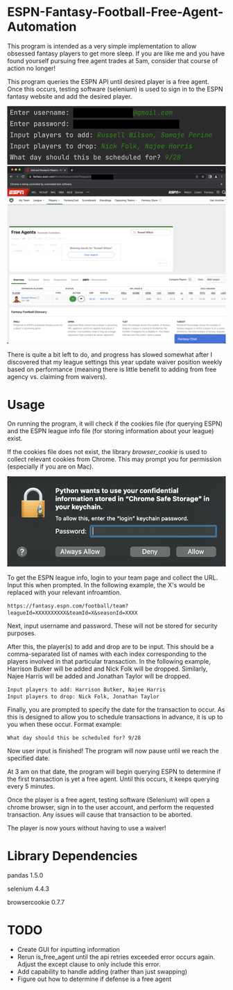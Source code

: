 # ESPN-Fantasy-Football-Free-Agent-Automation

This program is intended as a very simple implementation to allow obsessed fantasy players to get more sleep. If you are like me and you have found yourself pursuing free agent trades at 5am, consider that course of action no longer! 

This program queries the ESPN API until desired player is a free agent. Once this occurs, testing software (selenium) is used to sign in to the ESPN fantasy website and add the desired player.

![Interface](images/free_agent_text_interface.png "Interface")
![Chrome Player Add](images/chrome_add_player.png "Chrome Player Add")

There is quite a bit left to do, and progress has slowed somewhat after I discovered that my league settings this year update waiver position weekly based on performance (meaning there is little benefit to adding from free agency vs. claiming from waivers). 

# Usage
On running the program, it will check if the cookies file (for querying ESPN) and the ESPN league info file (for storing information about your league) exist. 

If the cookies file does not exist, the library *browser_cookie* is used to collect relevant cookies from Chrome. This may prompt you for permission (especially if you are on Mac). 

![Cookie Permission](images/cookies_permission.png "Cookie Permission")

To get the ESPN league info, login to your team page and collect the URL. Input this when prompted. In the following example, the X's would be replaced with your relevant infroamtion.

```angular2html
https://fantasy.espn.com/football/team?leagueId=XXXXXXXXXX&teamId=X&seasonId=XXXX
```

Next, input username and password. These will not be stored for security purposes.

After this, the player(s) to add and drop are to be input. This should be a comma-separated list of names with each index corresponding to the players involved in that particular transaction. In the following example, Harrison Butker will be added and Nick Folk will be dropped. Similarly, Najee Harris will be added and Jonathan Taylor will be dropped. 

```angular2html
Input players to add: Harrison Butker, Najee Harris
Input players to drop: Nick Folk, Jonathan Taylor
```

Finally, you are prompted to specify the date for the transaction to occur. As this is designed to allow you to schedule transactions in advance, it is up to you when these occur. Format example:

```angular2html
What day should this be scheduled for? 9/28
```

Now user input is finished! The program will now pause until we reach the specified date.

At 3 am on that date, the program will begin querying ESPN to determine if the first transaction is yet a free agent. Until this occurs, it keeps querying every 5 minutes. 

Once the player is a free agent, testing software (Selenium) will open a chrome browser, sign in to the user account, and perform the requested transaction. Any issues will cause that transaction to be aborted. 

The player is now yours without having to use a waiver!

# Library Dependencies
pandas 1.5.0

selenium 4.4.3

browsercookie 0.7.7

# TODO
- Create GUI for inputting information
- Rerun is_free_agent until the api retries exceeded error occurs again.
  Adjust the except clause to only include this error.
- Add capability to handle adding (rather than just swapping)
- Figure out how to determine if defense is a free agent
